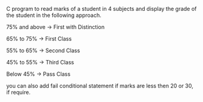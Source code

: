 C program to read marks of a student in 4 subjects and display the grade of the student in the following approach.

75% and above -> First with Distinction

65% to 75% -> First Class

55% to 65% -> Second Class

45% to 55% -> Third Class

Below 45% -> Pass Class

you can also add fail conditional statement if marks are less then 20 or 30, if require.
